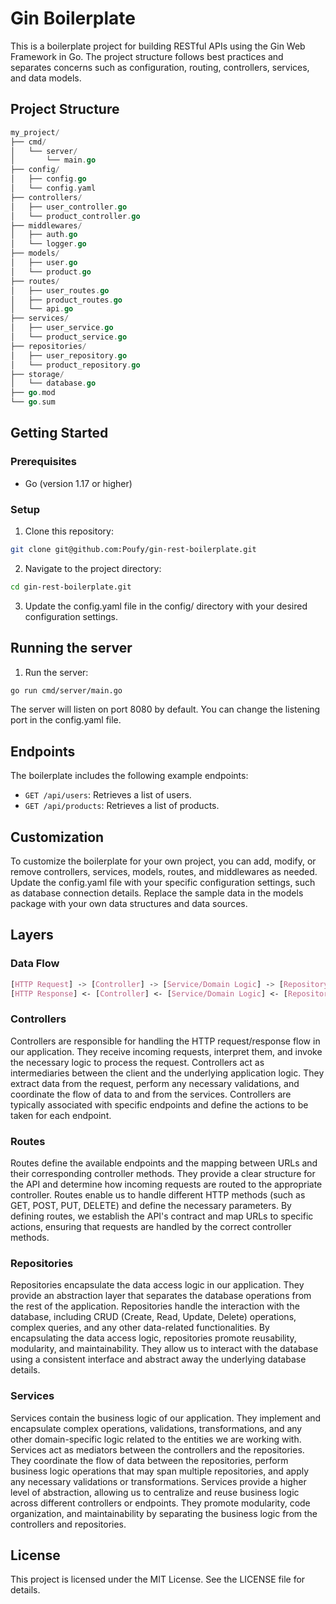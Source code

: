 # Gin Boilerplate
This is a boilerplate project for building RESTful APIs using the Gin Web Framework in Go. The project structure follows best practices and separates concerns such as configuration, routing, controllers, services, and data models.

## Project Structure
```go
my_project/
├── cmd/
│   └── server/
│       └── main.go
├── config/
│   ├── config.go
│   └── config.yaml
├── controllers/
│   ├── user_controller.go
│   └── product_controller.go
├── middlewares/
│   ├── auth.go
│   └── logger.go
├── models/
│   ├── user.go
│   └── product.go
├── routes/
│   ├── user_routes.go
│   ├── product_routes.go
│   └── api.go
├── services/
│   ├── user_service.go
│   └── product_service.go
├── repositories/
│   ├── user_repository.go
│   └── product_repository.go
├── storage/
│   └── database.go
├── go.mod
└── go.sum
```
## Getting Started
### Prerequisites
* Go (version 1.17 or higher)

### Setup
1. Clone this repository:
```sh
git clone git@github.com:Poufy/gin-rest-boilerplate.git
```

2. Navigate to the project directory:
```sh
cd gin-rest-boilerplate.git
```
3. Update the config.yaml file in the config/ directory with your desired configuration settings.


## Running the server
1. Run the server:
```sh
go run cmd/server/main.go
```

The server will listen on port 8080 by default. You can change the listening port in the config.yaml file.

## Endpoints
The boilerplate includes the following example endpoints:

* `GET /api/users`: Retrieves a list of users.
* `GET /api/products`: Retrieves a list of products.

## Customization
To customize the boilerplate for your own project, you can add, modify, or remove controllers, services, models, routes, and middlewares as needed. Update the config.yaml file with your specific configuration settings, such as database connection details. Replace the sample data in the models package with your own data structures and data sources.

## Layers
### Data Flow
```css
[HTTP Request] -> [Controller] -> [Service/Domain Logic] -> [Repository] -> [Database]
[HTTP Response] <- [Controller] <- [Service/Domain Logic] <- [Repository] <- [Database]
```
### Controllers
Controllers are responsible for handling the HTTP request/response flow in our application. They receive incoming requests, interpret them, and invoke the necessary logic to process the request. Controllers act as intermediaries between the client and the underlying application logic. They extract data from the request, perform any necessary validations, and coordinate the flow of data to and from the services. Controllers are typically associated with specific endpoints and define the actions to be taken for each endpoint.

### Routes
Routes define the available endpoints and the mapping between URLs and their corresponding controller methods. They provide a clear structure for the API and determine how incoming requests are routed to the appropriate controller. Routes enable us to handle different HTTP methods (such as GET, POST, PUT, DELETE) and define the necessary parameters. By defining routes, we establish the API's contract and map URLs to specific actions, ensuring that requests are handled by the correct controller methods.

### Repositories
Repositories encapsulate the data access logic in our application. They provide an abstraction layer that separates the database operations from the rest of the application. Repositories handle the interaction with the database, including CRUD (Create, Read, Update, Delete) operations, complex queries, and any other data-related functionalities. By encapsulating the data access logic, repositories promote reusability, modularity, and maintainability. They allow us to interact with the database using a consistent interface and abstract away the underlying database details.

### Services
Services contain the business logic of our application. They implement and encapsulate complex operations, validations, transformations, and any other domain-specific logic related to the entities we are working with. Services act as mediators between the controllers and the repositories. They coordinate the flow of data between the repositories, perform business logic operations that may span multiple repositories, and apply any necessary validations or transformations. Services provide a higher level of abstraction, allowing us to centralize and reuse business logic across different controllers or endpoints. They promote modularity, code organization, and maintainability by separating the business logic from the controllers and repositories.


## License
This project is licensed under the MIT License. See the LICENSE file for details.